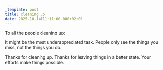 ```yaml
---
_template: post
title: cleaning up
date: 2025-10-14T11:11:00.000+02:00
---
```

To all the people cleaning up:

It might be the most underappreciated task. People only see the things you miss, not the things you do.

Thanks for cleaning up. Thanks for leaving things in a better state. Your efforts make things possible.

